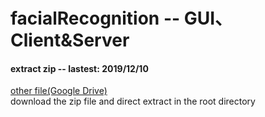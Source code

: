 # facialRecognition -- GUI、Client&Server 

#### extract zip -- lastest: 2019/12/10
[other file(Google Drive)](https://drive.google.com/drive/u/1/folders/1u8684bBzYoKYrxDg9laMUQiSSbJL3cYa)  
download the zip file and direct extract in the root directory
